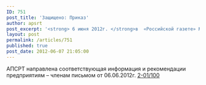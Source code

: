 ```yaml
---
ID: 751
post_title: 'Защищено: Приказ'
author: apsrt
post_excerpt: '<strong> 6 июня 2012г. </strong>в  «Российской газете» №5800 опубликован приказ Минтранса России от 24.04.2012г.  N 105  &quot;О внесении изменений в Порядок установления количества категорий и критериев категорирования объектов транспортной инфраструктуры и транспортных средств компетентными органами в области обеспечения транспортной безопасности, утвержденный приказом Министерства транспорта Российской Федерации от 21 февраля 2011 г. N 62&quot;.'
layout: post
permalink: /articles/751
published: true
post_date: 2012-06-07 21:05:00
---
```

АПСРТ направлена соответствующая информация и рекомендации предприятиям – членам письмом от 06.06.2012г. <a href="http://www.apsrt.ru/docs/s40s.doc"><span style="text-decoration:underline;">2-01/100</span></a>